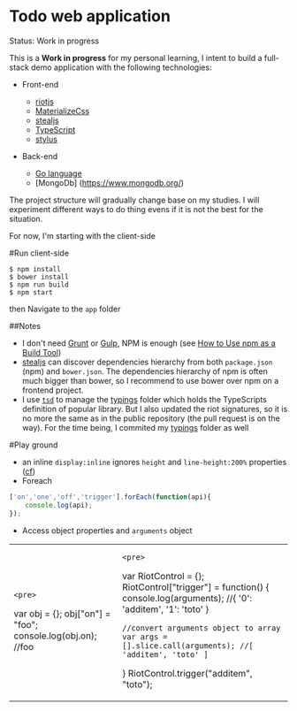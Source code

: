 # Todo web application

Status: Work in progress

This is a **Work in progress** for my personal learning, I intent to build a full-stack demo application with the following technologies:

* Front-end
	* [riotjs](https://muut.com/riotjs/)
	* [MaterializeCss](http://materializecss.com/)
	* [stealjs](http://stealjs.com)
	* [TypeScript](http://www.typescriptlang.org/)
	* [stylus](https://learnboost.github.io/stylus/)

* Back-end
	* [Go language](http://golang.org/)
	* [MongoDb] (https://www.mongodb.org/)

The project structure will gradually change base on my studies. I will experiment different ways to do thing evens if it is not the best for the situation.

For now, I'm starting with the client-side
       
#Run client-side 

    $ npm install
    $ bower install
    $ npm run build
    $ npm start

then Navigate to the `app` folder

##Notes

* I don't need [Grunt](http://gruntjs.com/sample-gruntfile) or [Gulp](http://gulpjs.com/), NPM is enough (see [How to Use npm as a Build Tool](http://blog.keithcirkel.co.uk/how-to-use-npm-as-a-build-tool/
))    
* [stealjs](http://stealjs.com) can discover dependencies hierarchy from both `package.json` (npm) and `bower.json`. The dependencies hierarchy of npm is often much bigger than bower, so I recommend to use bower over npm on a frontend project.
* I use [`tsd`](http://definitelytyped.org/tsd/) to manage the [typings](/typings) folder which holds the TypeScripts definition of popular library. But I also updated the riot signatures, so it is no more the same as in the public repository  (the pull request is on the way). For the time being, I commited my [typings](/typings) folder as well 


#Play ground

* an inline `display:inline` ignores `height` and `line-height:200%` properties ([cf](http://stackoverflow.com/questions/6246119/adjusting-line-height-of-label-elements-in-html-forms/6246422#6246422))
* Foreach

```js
['on','one','off','trigger'].forEach(function(api){
	console.log(api);
});
```

* Access object properties and `arguments` object

<table>
<tr><td>

	<pre>
var obj = {};
obj["on"] = "foo";
console.log(obj.on); //foo
	</pre>

</td><td>

	<pre>
var RiotControl = {};
RiotControl["trigger"] = function() {
	console.log(arguments); //{ '0': 'additem', '1': 'toto' }
	
	//convert arguments object to array
	var args = [].slice.call(arguments); //[ 'additem', 'toto' ]
}
RiotControl.trigger("additem", "toto");
	</pre>

</td></tr>
</table>




